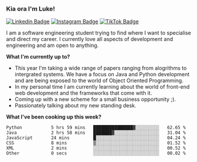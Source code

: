 ### Kia ora I'm Luke!

[![Linkedin Badge](https://img.shields.io/badge/-LinkedIn-0e76a8?style=flat-square&logo=Linkedin&logoColor=white)](https://www.linkedin.com/in/luke-stynes/)
[![Instagram Badge](https://img.shields.io/badge/-Instagram-e4405f?style=flat-square&logo=Instagram&logoColor=white)](https://www.instagram.com/luke.stynes/)
[![TikTok Badge](https://img.shields.io/badge/TikTok-Follow-blue)](https://www.tiktok.com/@luke_stynes)

I am a software engineering student trying to find where I want to specialise and direct my career. I currently love all aspects of development and engineering and am open to anything.

**What I'm currently up to?**
- This year I'm taking a wide range of papers ranging from alogrithms to intergrated systems. We have a focus on Java and Python development and are being exposed to the world of Object Oriented Programming.
- In my personal time I am currently learning about the world of front-end web development and the frameworks that come with it.
- Coming up with a new scheme for a small business opportunity ;).
- Passionately talking about my new standing desk.

**What I've been cooking up this week?**
<!--START_SECTION:waka-->

```text
Python           5 hrs 59 mins   ███████████████▓░░░░░░░░░   62.65 %
Java             2 hrs 58 mins   ███████▓░░░░░░░░░░░░░░░░░   31.04 %
JavaScript       24 mins         █░░░░░░░░░░░░░░░░░░░░░░░░   04.24 %
CSS              8 mins          ▒░░░░░░░░░░░░░░░░░░░░░░░░   01.52 %
XML              2 mins          ░░░░░░░░░░░░░░░░░░░░░░░░░   00.52 %
Other            0 secs          ░░░░░░░░░░░░░░░░░░░░░░░░░   00.02 %
```

<!--END_SECTION:waka-->
